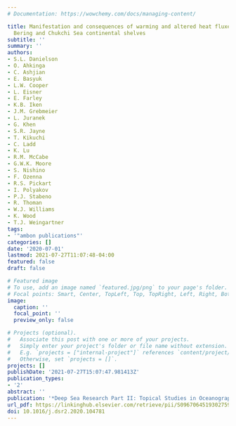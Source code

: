 ```yaml
---
# Documentation: https://wowchemy.com/docs/managing-content/

title: Manifestation and consequences of warming and altered heat fluxes over the
  Bering and Chukchi Sea continental shelves
subtitle: ''
summary: ''
authors:
- S.L. Danielson
- O. Ahkinga
- C. Ashjian
- E. Basyuk
- L.W. Cooper
- L. Eisner
- E. Farley
- K.B. Iken
- J.M. Grebmeier
- L. Juranek
- G. Khen
- S.R. Jayne
- T. Kikuchi
- C. Ladd
- K. Lu
- R.M. McCabe
- G.W.K. Moore
- S. Nishino
- F. Ozenna
- R.S. Pickart
- I. Polyakov
- P.J. Stabeno
- R. Thoman
- W.J. Williams
- K. Wood
- T.J. Weingartner
tags:
- '"ambon publications"'
categories: []
date: '2020-07-01'
lastmod: 2021-07-27T11:07:48-04:00
featured: false
draft: false

# Featured image
# To use, add an image named `featured.jpg/png` to your page's folder.
# Focal points: Smart, Center, TopLeft, Top, TopRight, Left, Right, BottomLeft, Bottom, BottomRight.
image:
  caption: ''
  focal_point: ''
  preview_only: false

# Projects (optional).
#   Associate this post with one or more of your projects.
#   Simply enter your project's folder or file name without extension.
#   E.g. `projects = ["internal-project"]` references `content/project/deep-learning/index.md`.
#   Otherwise, set `projects = []`.
projects: []
publishDate: '2021-07-27T15:07:47.981413Z'
publication_types:
- '2'
abstract: ''
publication: '*Deep Sea Research Part II: Topical Studies in Oceanography*'
url_pdf: https://linkinghub.elsevier.com/retrieve/pii/S0967064519302759
doi: 10.1016/j.dsr2.2020.104781
---
```

